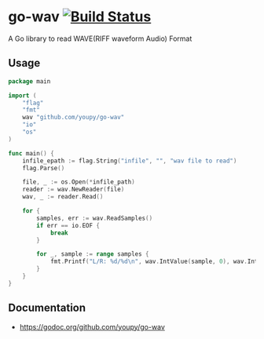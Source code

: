 # go-wav [![Build Status](https://travis-ci.org/youpy/go-wav.png?branch=master)](https://travis-ci.org/youpy/go-wav)

A Go library to read WAVE(RIFF waveform Audio) Format

## Usage

```go
package main

import (
	"flag"
	"fmt"
	wav "github.com/youpy/go-wav"
	"io"
	"os"
)

func main() {
	infile_epath := flag.String("infile", "", "wav file to read")
	flag.Parse()

	file, _ := os.Open(*infile_path)
	reader := wav.NewReader(file)
	wav, _ := reader.Read()

	for {
		samples, err := wav.ReadSamples()
		if err == io.EOF {
			break
		}

		for _, sample := range samples {
			fmt.Printf("L/R: %d/%d\n", wav.IntValue(sample, 0), wav.IntValue(sample, 1))
		}
	}
}
```

## Documentation

- https://godoc.org/github.com/youpy/go-wav
